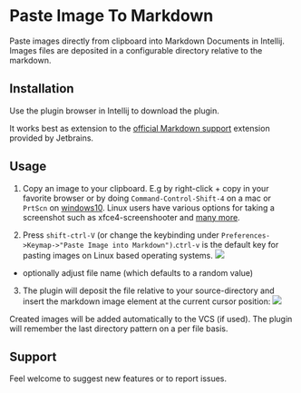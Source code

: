 Paste Image To Markdown
=======================



<!-- Plugin description -->
 Paste images directly from clipboard into Markdown Documents in Intellij. Images files are deposited in a configurable directory relative to the markdown.
<!-- Plugin description end -->

## Installation

Use the plugin browser in Intellij to download the plugin.

It works best as extension to the [official Markdown support](https://plugins.jetbrains.com/plugin/7793) extension provided by Jetbrains.

## Usage

1) Copy an image to your clipboard. E.g by right-click + copy in your favorite browser or by doing `Command-Control-Shift-4` on a mac or `PrtScn` on [windows10](http://www.howtogeek.com/226280/how-to-take-screenshots-in-windows-10/). Linux users have various options for taking a screenshot such as xfce4-screenshooter and [many more](https://wiki.archlinux.org/index.php/Screen_capture).

2) Press `shift-ctrl-V` (or change the keybinding under `Preferences->Keymap->"Paste Image into Markdown")`.`ctrl-v` is the default key for pasting images on Linux based operating systems.
    ![](docs/images/paste_settings.jpg)

* optionally adjust file name (which defaults to a random value)

3) The plugin will deposit the file relative to your source-directory and insert the markdown image element at the current cursor position:
    ![](docs/images/paste_result.jpg)


Created images will be added automatically to the VCS (if used). The plugin will remember the last directory pattern on a per file basis.


## Support

Feel welcome to suggest new features or to report issues.
